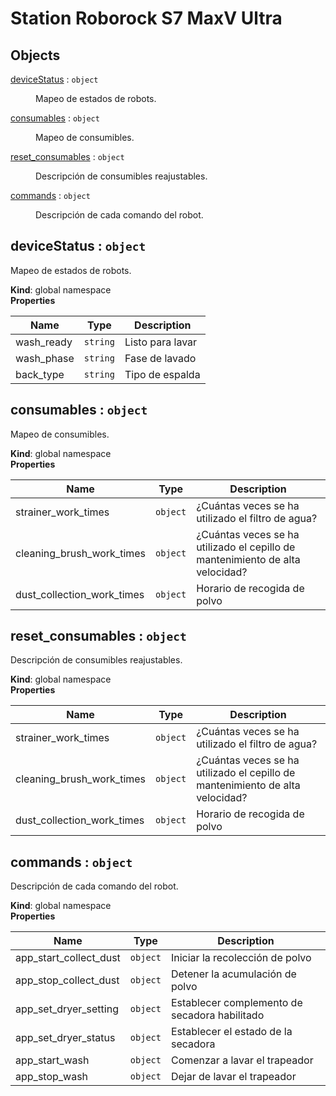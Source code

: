 # Station Roborock S7 MaxV Ultra

## Objects

<dl>
<dt><a href="#deviceStatus">deviceStatus</a> : <code>object</code></dt>
<dd><p>Mapeo de estados de robots.</p>
</dd>
<dt><a href="#consumables">consumables</a> : <code>object</code></dt>
<dd><p>Mapeo de consumibles.</p>
</dd>
<dt><a href="#reset_consumables">reset_consumables</a> : <code>object</code></dt>
<dd><p>Descripción de consumibles reajustables.</p>
</dd>
<dt><a href="#commands">commands</a> : <code>object</code></dt>
<dd><p>Descripción de cada comando del robot.</p>
</dd>
</dl>

<a name="deviceStatus"></a>

## deviceStatus : <code>object</code>
Mapeo de estados de robots.

**Kind**: global namespace  
**Properties**

| Name | Type | Description |
| --- | --- | --- |
| wash_ready | <code>string</code> | Listo para lavar |
| wash_phase | <code>string</code> | Fase de lavado |
| back_type | <code>string</code> | Tipo de espalda |

<a name="consumables"></a>

## consumables : <code>object</code>
Mapeo de consumibles.

**Kind**: global namespace  
**Properties**

| Name | Type | Description |
| --- | --- | --- |
| strainer_work_times | <code>object</code> | ¿Cuántas veces se ha utilizado el filtro de agua? |
| cleaning_brush_work_times | <code>object</code> | ¿Cuántas veces se ha utilizado el cepillo de mantenimiento de alta velocidad? |
| dust_collection_work_times | <code>object</code> | Horario de recogida de polvo |

<a name="reset_consumables"></a>

## reset\_consumables : <code>object</code>
Descripción de consumibles reajustables.

**Kind**: global namespace  
**Properties**

| Name | Type | Description |
| --- | --- | --- |
| strainer_work_times | <code>object</code> | ¿Cuántas veces se ha utilizado el filtro de agua? |
| cleaning_brush_work_times | <code>object</code> | ¿Cuántas veces se ha utilizado el cepillo de mantenimiento de alta velocidad? |
| dust_collection_work_times | <code>object</code> | Horario de recogida de polvo |

<a name="commands"></a>

## commands : <code>object</code>
Descripción de cada comando del robot.

**Kind**: global namespace  
**Properties**

| Name | Type | Description |
| --- | --- | --- |
| app_start_collect_dust | <code>object</code> | Iniciar la recolección de polvo |
| app_stop_collect_dust | <code>object</code> | Detener la acumulación de polvo |
| app_set_dryer_setting | <code>object</code> | Establecer complemento de secadora habilitado |
| app_set_dryer_status | <code>object</code> | Establecer el estado de la secadora |
| app_start_wash | <code>object</code> | Comenzar a lavar el trapeador |
| app_stop_wash | <code>object</code> | Dejar de lavar el trapeador |

